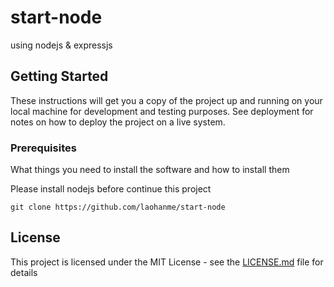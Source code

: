 # start-node

using nodejs & expressjs 

## Getting Started

These instructions will get you a copy of the project up and running on your local machine for development and testing purposes. See deployment for notes on how to deploy the project on a live system.

### Prerequisites

What things you need to install the software and how to install them

Please install nodejs before continue this project
```
git clone https://github.com/laohanme/start-node
```
## License

This project is licensed under the MIT License - see the [LICENSE.md](LICENSE.md) file for details
